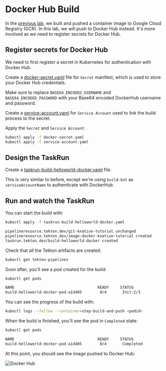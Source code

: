 # Docker Hub Build

In the [previous lab](tekton-helloworldbuild.md), we built and pushed a container image to Google Cloud Registry (GCR). In this lab, we will push to Docker Hub instead. It's more involved as we need to register secrets for Docker Hub.

## Register secrets for Docker Hub

We need to first register a secret in Kubernetes for authentication with Docker Hub.

Create a [docker-secret.yaml](../build/docker-secret.yaml) file for `Secret` manifest, which is used to store your Docker Hub credentials.

Make sure to replace `BASE64_ENCODED_USERNAME` and `BASE64_ENCODED_PASSWORD` with your Base64 encoded DockerHub username and password.

Create a [service-account.yaml](../build/service-account.yaml) for `Service Account` used to link the build process to the secret.

Apply the `Secret` and `Service Account`:

```bash
kubectl apply -f docker-secret.yaml
kubectl apply -f service-account.yaml
```

## Design the TaskRun

Create a [taskrun-build-helloworld-docker.yaml](../build/taskrun-build-helloworld-docker.yaml) file.

This is very similar to before, except we're using `build-bot` as `serviceAccountName` to authenticate with DockerHub.

## Run and watch the TaskRun

You can start the build with:

```bash
kubectl apply -f taskrun-build-helloworld-docker.yaml

pipelineresource.tekton.dev/git-knative-tutorial unchanged
pipelineresource.tekton.dev/image-docker-knative-tutorial created
taskrun.tekton.dev/build-helloworld-docker created
```

Check that all the Tekton artifacts are created:

```bash
kubectl get tekton-pipelines
```

Soon after, you'll see a pod created for the build:

```bash
kubectl get pods

NAME                                     READY     STATUS
build-helloworld-docker-pod-a1d405        0/4       Init:2/3
```

You can see the progress of the build with:

```bash
kubectl logs --follow --container=step-build-and-push <podid>
```

When the build is finished, you'll see the pod in `Completed` state:

```bash
kubectl get pods

NAME                                     READY     STATUS
build-helloworld-docker-pod-a1d405        0/4       Completed
```

At this point, you should see the image pushed to Docker Hub:

![Docker Hub](./images/dockerhub.png)